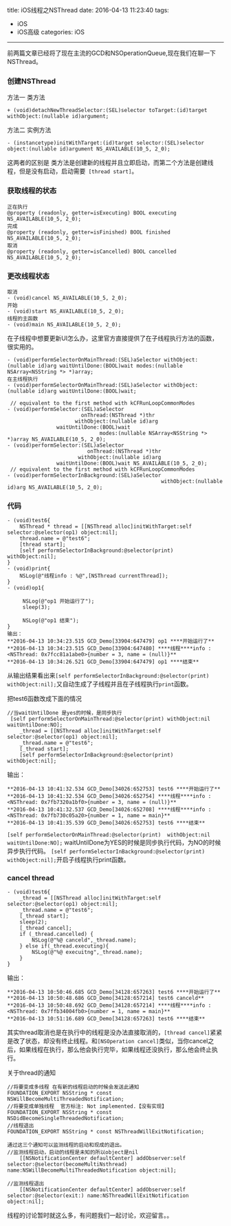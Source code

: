 title: iOS线程之NSThread
date: 2016-04-13 11:23:40
tags:
- iOS
- iOS高级
categories: iOS
---
前两篇文章已经将了现在主流的GCD和NSOperationQueue,现在我们在聊一下NSThread。
### 创建NSThread 
方法一 类方法
```
+ (void)detachNewThreadSelector:(SEL)selector toTarget:(id)target withObject:(nullable id)argument;
```
方法二 实例方法
 ```
- (instancetype)initWithTarget:(id)target selector:(SEL)selector object:(nullable id)argument NS_AVAILABLE(10_5, 2_0);
```
这两者的区别是 类方法是创建新的线程并且立即启动，而第二个方法是创建线程，但是没有启动，启动需要` [thread start]`。
<!-- more -->

### 获取线程的状态
```
正在执行
@property (readonly, getter=isExecuting) BOOL executing NS_AVAILABLE(10_5, 2_0);
完成
@property (readonly, getter=isFinished) BOOL finished NS_AVAILABLE(10_5, 2_0);
取消
@property (readonly, getter=isCancelled) BOOL cancelled NS_AVAILABLE(10_5, 2_0);
```
### 更改线程状态
```
取消
- (void)cancel NS_AVAILABLE(10_5, 2_0);
开始
- (void)start NS_AVAILABLE(10_5, 2_0);
线程的主函数
- (void)main NS_AVAILABLE(10_5, 2_0);
```
在子线程中想要更新UI怎么办，这里官方直接提供了在子线程执行方法的函数，很实用的。
```
- (void)performSelectorOnMainThread:(SEL)aSelector withObject:(nullable id)arg waitUntilDone:(BOOL)wait modes:(nullable NSArray<NSString *> *)array;
在主线程执行
- (void)performSelectorOnMainThread:(SEL)aSelector withObject:(nullable id)arg waitUntilDone:(BOOL)wait;

 // equivalent to the first method with kCFRunLoopCommonModes
- (void)performSelector:(SEL)aSelector 
                        onThread:(NSThread *)thr 
                      withObject:(nullable id)arg 
                waitUntilDone:(BOOL)wait 
                              modes:(nullable NSArray<NSString *> *)array NS_AVAILABLE(10_5, 2_0);
- (void)performSelector:(SEL)aSelector 
                          onThread:(NSThread *)thr
                       withObject:(nullable id)arg 
                waitUntilDone:(BOOL)wait NS_AVAILABLE(10_5, 2_0);
 // equivalent to the first method with kCFRunLoopCommonModes
- (void)performSelectorInBackground:(SEL)aSelector
                                                  withObject:(nullable id)arg NS_AVAILABLE(10_5, 2_0);
```
### 代码
```
- (void)test6{
    NSThread * thread = [[NSThread alloc]initWithTarget:self selector:@selector(op1) object:nil];
    thread.name = @"test6";
    [thread start];
    [self performSelectorInBackground:@selector(print) withObject:nil];
}
- (void)print{
    NSLog(@"线程info : %@",[NSThread currentThread]);
}
- (void)op1{
    
     NSLog(@"op1 开始运行了");
     sleep(3);

     NSLog(@"op1 结束");
}
输出：
**2016-04-13 10:34:23.515 GCD_Demo[33904:647479] op1 ****开始运行了**
**2016-04-13 10:34:23.515 GCD_Demo[33904:647480] ****线程****info : <NSThread: 0x7fcc81a1abe0>{number = 3, name = (null)}**
**2016-04-13 10:34:26.521 GCD_Demo[33904:647479] op1 ****结束**
```
从输出结果看出来`[self performSelectorInBackground:@selector(print) withObject:nil];`又自动生成了子线程并且在子线程执行`print`函数。

把test6函数改成下面的情况
```
//当waitUntilDone 是yes的时候，是同步执行
 [self performSelectorOnMainThread:@selector(print) withObject:nil waitUntilDone:NO];
    _thread = [[NSThread alloc]initWithTarget:self selector:@selector(op1) object:nil];
    _thread.name = @"test6";
    [_thread start];
    [self performSelectorInBackground:@selector(print) withObject:nil];
```
输出：
```
**2016-04-13 10:41:32.534 GCD_Demo[34026:652753] test6 ****开始运行了**
**2016-04-13 10:41:32.534 GCD_Demo[34026:652754] ****线程****info : <NSThread: 0x7fb7320a1bf0>{number = 3, name = (null)}**
**2016-04-13 10:41:32.537 GCD_Demo[34026:652708] ****线程****info : <NSThread: 0x7fb730c05a20>{number = 1, name = main}**
**2016-04-13 10:41:35.539 GCD_Demo[34026:652753] test6 ****结束**
```
`[self performSelectorOnMainThread:@selector(print) 
                                                withObject:nil
                                         waitUntilDone:NO];`
waitUntilDone为YES的时候是同步执行代码，为NO的时候异步执行代码。
`[self performSelectorInBackground:@selector(print) withObject:nil];`开启子线程执行print函数。
### cancel thread
```
- (void)test6{
    _thread = [[NSThread alloc]initWithTarget:self selector:@selector(op1) object:nil];
    _thread.name = @"test6";
    [_thread start];
    sleep(2);
    [_thread cancel];
    if (_thread.cancelled) {
        NSLog(@"%@ canceld",_thread.name);
    } else if(_thread.executing){
        NSLog(@"%@ execuitng",_thread.name);
    }
}
```
输出：
```
**2016-04-13 10:50:46.685 GCD_Demo[34128:657263] test6 ****开始运行了**
**2016-04-13 10:50:48.686 GCD_Demo[34128:657214] test6 canceld**
**2016-04-13 10:50:48.692 GCD_Demo[34128:657214] ****线程****info : <NSThread: 0x7ffb34004fb0>{number = 1, name = main}**
**2016-04-13 10:51:16.689 GCD_Demo[34128:657263] test6 ****结束**
```
其实thread取消也是在执行中的线程是没办法直接取消的，`[thread cancel]`紧紧是改了状态，却没有终止线程。和`[NSOperation cancel]`类似，当你cancel之后，如果线程在执行，那么他会执行完毕，如果线程还没执行，那么他会终止执行。

关于thread的通知
```
//将要变成多线程 在有新的线程启动的时候会发送此通知
FOUNDATION_EXPORT NSString * const NSWillBecomeMultiThreadedNotification;
//将要变成单独线程  官方标注: Not implemented.【没有实现】
FOUNDATION_EXPORT NSString * const NSDidBecomeSingleThreadedNotification;
//线程退出
FOUNDATION_EXPORT NSString * const NSThreadWillExitNotification;

通过这三个通知可以监测线程的启动和现成的退出。
//监测线程启动，启动的线程是未知的所以object是nil
    [[NSNotificationCenter defaultCenter] addObserver:self selector:@selector(becomeMultiNsthread) name:NSWillBecomeMultiThreadedNotification object:nil];

//监测线程退出
    [[NSNotificationCenter defaultCenter] addObserver:self selector:@selector(exit:) name:NSThreadWillExitNotification object:nil];
```
线程的讨论暂时就这么多，有问题我们一起讨论，欢迎留言。。
